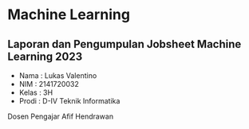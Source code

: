 # Machine Learning

## Laporan dan Pengumpulan Jobsheet Machine Learning 2023

- Nama      : Lukas Valentino
- NIM       : 2141720032
- Kelas     : 3H
- Prodi     : D-IV Teknik Informatika

Dosen Pengajar Afif Hendrawan
